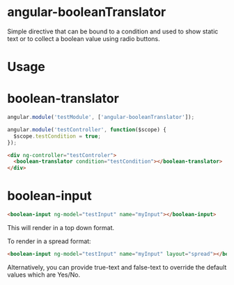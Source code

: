 # angular-booleanTranslator
Simple directive that can be bound to a condition and used to show static text
or to collect a boolean value using radio buttons. 

# Usage

# boolean-translator
```javascript
angular.module('testModule', ['angular-booleanTranslator']);

angular.module('testController', function($scope) {
  $scope.testCondition = true;
});
```
```html
<div ng-controller="testControler">
  <boolean-translator condition="testCondition"></boolean-translator>
</div>
```

# boolean-input
```html
<boolean-input ng-model="testInput" name="myInput"></boolean-input>
```
This will render in a top down format.

To render in a spread format:
```html
<boolean-input ng-model="testInput" name="myInput" layout="spread"></boolean-input>
```

Alternatively, you can provide true-text and false-text to override the default
values which are Yes/No.
